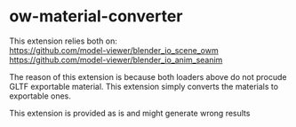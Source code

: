# ow-material-converter

This extension relies both on:  
https://github.com/model-viewer/blender_io_scene_owm  
https://github.com/model-viewer/blender_io_anim_seanim  

The reason of this extension is because both loaders above do not procude GLTF exportable material. This extension simply converts the materials to exportable ones.

This extension is provided as is and might generate wrong results

